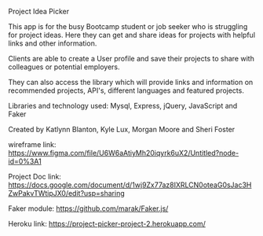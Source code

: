Project Idea Picker

This app is for the busy Bootcamp student or job seeker who is struggling for project ideas. Here they can get and share ideas for projects with helpful links and other information.

Clients are able to create a User profile and save their projects to share with colleagues or potential employers.

They can also access the library which will provide links and information on recommended projects, API's, different languages and featured projects.

Libraries and technology used:
Mysql,
Express,
jQuery,
JavaScript and 
Faker

Created by Katlynn Blanton, Kyle Lux, Morgan Moore and Sheri Foster

wireframe link:
https://www.figma.com/file/U6W6aAtiyMh20iqyrk6uX2/Untitled?node-id=0%3A1

Project Doc link:
https://docs.google.com/document/d/1wj9Zx77az8IXRLCN0oteaG0sJac3HZwPakvTWtipJX0/edit?usp=sharing

Faker module:
https://github.com/marak/Faker.js/

Heroku link:
https://project-picker-project-2.herokuapp.com/
